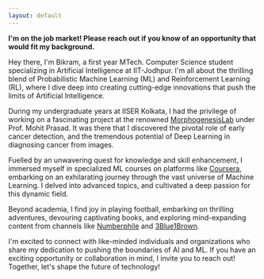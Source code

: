 ```yaml
---
layout: default
---
```

**I'm on the job market! Please reach out if you know of an opportunity that would fit my background.**

Hey there, I'm Bikram, a first year MTech. Computer Science student specializing in Artificial Intelligence at IIT-Jodhpur. I'm all about the thrilling blend of Probabilistic Machine Learning (ML) and Reinforcement Learning (RL), where I dive deep into creating cutting-edge innovations that push the limits of Artificial Intelligence.


During my undergraduate years at IISER Kolkata, I had the privilege of working on a fascinating project at the renowned [MorphogenesisLab](https://sites.google.com/view/morphogenesis-lab-iiserkolkata/about-us?authuser=0) under Prof. Mohit Prasad. It was there that I discovered the pivotal role of early cancer detection, and the tremendous potential of Deep Learning in diagnosing cancer from images.

Fuelled by an unwavering quest for knowledge and skill enhancement, I immersed myself in specialized ML courses on platforms like [Coursera](https://www.coursera.org/), embarking on an exhilarating journey through the vast universe of Machine Learning. I delved into advanced topics, and cultivated a deep passion for this dynamic field.

Beyond academia, I find joy in playing football, embarking on thrilling adventures, devouring captivating books, and exploring mind-expanding content from channels like [Numberphile](https://www.numberphile.com/) and [3Blue1Brown](https://www.3blue1brown.com/).

I'm excited to connect with like-minded individuals and organizations who share my dedication to pushing the boundaries of AI and ML. If you have an exciting opportunity or collaboration in mind, I invite you to reach out! Together, let's shape the future of technology!


